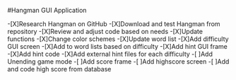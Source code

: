 #Hangman GUI Application

-[X]Research Hangman on GitHub
-[X]Download and test Hangman from repository
-[X]Review and adjust code based on needs
-[X]Update functions
-[X]Change color schemes
-[X]Update word list
-[X]Add difficulty GUI screen
-[X]Add to word lists based on difficulty
-[X]Add hint GUI frame
-[X]Add hint code
-[X]Add external hint files for each difficulty
-[ ]Add Unending game mode
-[ ]Add score frame
-[ ]Add highscore screen
-[ ]Add and code high score from database